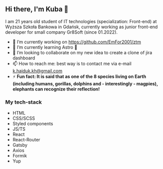 ## Hi there, I'm Kuba 👋

I am 21 years old student of IT technologies (specialization: Front-end) at Wyższa Szkoła Bankowa in Gdańsk, currently working as junior front-end developer for small company Gr8Soft (since 01.2022).


- 🔭 I’m currently working on https://github.com/EmFor2001/ztm
- 🌱 I’m currently learning Astro 🚀
- 👯 I’m looking to collaborate on my new idea to create a clone of jira dashboard
- 📫 How to reach me: best way is to contact me via e-mail k.hajduk.kh@gmail.com
- ⚡ __Fun fact: It is said that as one of the 8 species living on Earth (including humans, gorillas, dolphins and - interestingly - magpies), elephants can recognize their reflection!__


### My tech-stack
- HTML
- CSS/SCSS
- Styled components
- JS/TS
- React
- React-Router
- Gatsby
- Axios
- Formik
- Yup
